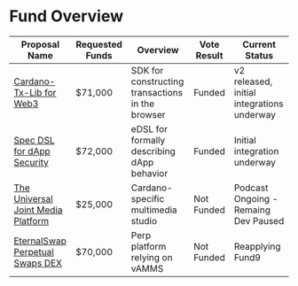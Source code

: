 # Fund Overview

| Proposal Name    | Requested Funds | Overview | Vote Result | Current Status   | 
| ---------------- | --------- | --------------- | ----------- | ---------------- | 
| [Cardano-Tx-Lib for Web3](https://cardano.ideascale.com/c/idea/396607) | $71,000 | SDK for constructing transactions in the browser  | Funded      | v2 released, initial integrations underway | 
| [Spec DSL for dApp Security](https://cardano.ideascale.com/c/idea/396541) | $72,000 | eDSL for formally describing dApp behavior     | Funded      | Initial integration underway |  
| [The Universal Joint Media Platform](https://cardano.ideascale.com/c/idea/396544) | $25,000 | Cardano-specific multimedia studio     | Not Funded  | Podcast Ongoing - Remaing Dev Paused |
| [EternalSwap Perpetual Swaps DEX](https://cardano.ideascale.com/c/idea/396602) | $70,000 | Perp platform relying on vAMMS            | Not Funded  | Reapplying Fund9 | 
